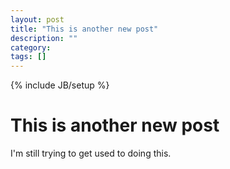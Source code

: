 ```yaml
---
layout: post
title: "This is another new post"
description: ""
category: 
tags: []
---
```

{% include JB/setup %}

# This is another new post

I'm still trying to get used to doing this.
